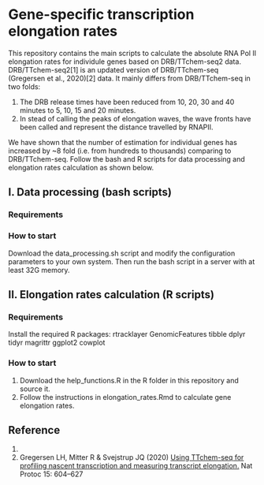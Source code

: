 # Gene-specific transcription elongation rates

This repository contains the main scripts to calculate the absolute RNA Pol II elongation rates for individule genes based on DRB/TTchem-seq2 data.
DRB/TTchem-seq2[1] is an updated version of DRB/TTchem-seq (Gregersen et al., 2020)[2] data. It mainly differs from DRB/TTchem-seq in two folds:

1. The DRB release times have been reduced from 10, 20, 30 and 40 minutes to 5, 10, 15 and 20 minutes.
2. In stead of calling the peaks of elongation waves, the wave fronts have been called and represent the distance travelled by RNAPII.

We have shown that the number of estimation for individual genes has increased by ~8 fold (i.e. from hundreds to thousands) comparing to DRB/TTchem-seq. Follow the bash and R scripts for data processing and elongation rates calculation as shown below.

## I. Data processing (bash scripts)

### Requirements


### How to start

Download the data_processing.sh script and modify the configuration parameters to your own system. 
Then run the bash script in a server with at least 32G memory.


## II. Elongation rates calculation (R scripts)

### Requirements

Install the required R packages:
     rtracklayer
     GenomicFeatures
     tibble
     dplyr
     tidyr
     magrittr
     ggplot2
     cowplot

### How to start 

1.  Download the help_functions.R in the R folder in this repository and source it.
2.  Follow the instructions in elongation_rates.Rmd to calculate gene elongation rates.
 

## Reference 
1.
2. Gregersen LH, Mitter R & Svejstrup JQ (2020) [Using TTchem-seq for profiling nascent transcription and measuring transcript elongation.](https://doi.org/10.1038/s41596-019-0262-3) Nat Protoc 15: 604–627

